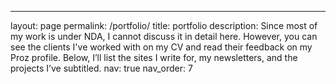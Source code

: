 ---

layout: page
permalink: /portfolio/
title: portfolio
description: Since most of my work is under NDA, I cannot discuss it in detail here. However, you can see the clients I've worked with on my CV and read their feedback on my Proz profile. Below, I’ll list the sites I write for, my newsletters, and the projects I’ve subtitled.
nav: true
nav_order: 7
